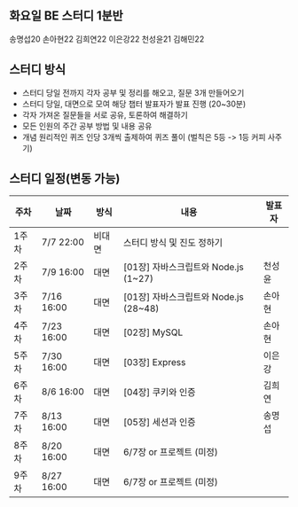 ## 화요일 BE 스터디 1분반
송명섭20 손아현22 김희연22 이은강22 천성윤21 김해민22


## 스터디 방식
- 스터디 당일 전까지 각자 공부 및 정리를 해오고, 질문 3개 만들어오기
- 스터디 당일, 대면으로 모여 해당 챕터 발표자가 발표 진행 (20~30분)
- 각자 가져온 질문들을 서로 공유, 토론하여 해결하기
- 모든 인원의 주간 공부 방법 및 내용 공유
- 개념 원리적인 퀴즈 인당 3개씩 출제하여 퀴즈 풀이 (벌칙은 5등 -> 1등 커피 사주기)


## 스터디 일정(변동 가능)
|주차|날짜|방식|내용|발표자|
|--|--|--|--|--|
|1주차|7/7 22:00|비대면|스터디 방식 및 진도 정하기| |
|2주차|7/9 16:00|대면|[01장] 자바스크립트와 Node.js (1~27)|천성윤|
|3주차|7/16 16:00|대면|[01장] 자바스크립트와 Node.js (28~48)|손아현|
|4주차|7/23 16:00|대면|[02장] MySQL|손아현|
|5주차|7/30 16:00|대면|[03장] Express|이은강|
|6주차|8/6 16:00|대면|[04장] 쿠키와 인증|김희연|
|7주차|8/13 16:00|대면|[05장] 세션과 인증|송명섭|
|8주차|8/20 16:00|대면|6/7장 or 프로젝트 (미정)||
|9주차|8/27 16:00|대면|6/7장 or 프로젝트 (미정)||
